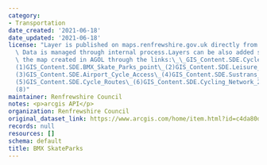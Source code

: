 ```yaml
---
category:
- Transportation
date_created: '2021-06-18'
date_updated: '2021-06-18'
license: "Layer is published on maps.renfrewshire.gov.uk directly from corporate geodatabase.\_\
  \ Data is managed through internal process.Layers can be also added separately to\
  \ the map created in AGOL through the links:\_\_GIS_Content.SDE.Cycle_Racks\_(0)GIS_Content.SDE.Bicycle_Shops_Renfrewshire\_\
  (1)GIS_Content.SDE.BMX_Skate_Parks_point\_(2)GIS_Content.SDE.Leisure_Cycle_Routes_Renfrewshire\_\
  (3)GIS_Content.SDE.Airport_Cycle_Access\_(4)GIS_Content.SDE.Sustrans_Routes_Renfrewshire\_\
  (5)GIS_Content.SDE.Cycle_Routes\_(6)GIS_Content.SDE.Cycling_Network_2016\_(7)GIS_Content.SDE.BMX_SkateParks\_\
  (8)"
maintainer: Renfrewshire Council
notes: <p>arcgis API</p>
organization: Renfrewshire Council
original_dataset_link: https://www.arcgis.com/home/item.html?id=c4da80dc344046a29b32ed23b8b769ef
records: null
resources: []
schema: default
title: BMX SkateParks
---
```


